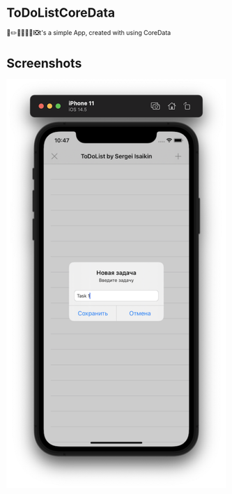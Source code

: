 # ToDoListCoreData
🛑✏️📆🔖📔📝I❎t's a simple App, created with using CoreData
# Screenshots

![](https://github.com/IsaikinSergei/ToDoListCoreData/blob/master/Screenshots/Снимок%20экрана%202021-07-11%20в%2022.47.37.png?raw=true)
![]()
![]()
